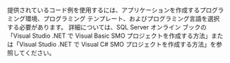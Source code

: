 提供されているコード例を使用するには、アプリケーションを作成するプログラミング環境、プログラミング テンプレート、およびプログラミング言語を選択する必要があります。 詳細については、SQL Server オンライン ブックの「Visual Studio .NET で Visual Basic SMO プロジェクトを作成する方法」または「Visual Studio .NET で Visual C\# SMO プロジェクトを作成する方法」を参照してください。
